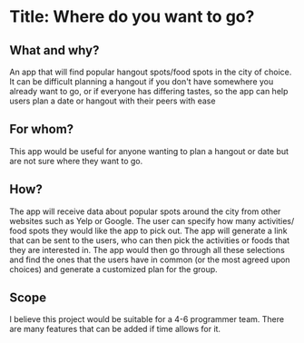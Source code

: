 # Title: Where do you want to go?

## What and why?
An app that will find popular hangout spots/food spots in the city of choice. It can be difficult planning a hangout if you don't have somewhere you already want to go, or if everyone has differing tastes, so the app can help users plan a date or hangout with their peers with ease

## For whom?
This app would be useful for anyone wanting to plan a hangout or date but are not sure where they want to go. 

## How?
The app will receive data about popular spots around the city from other websites such as Yelp or Google. The user can specify how many activities/ food spots they would like the app to pick out. The app will generate a link that can be sent to the users, who can then pick the activities or foods that they are interested in. The app would then go through all these selections and find the ones that the users have in common (or the most agreed upon choices) and generate a customized plan for the group. 

## Scope
I believe this project would be suitable for a 4-6 programmer team.  There are many features that can be added if time allows for it. 